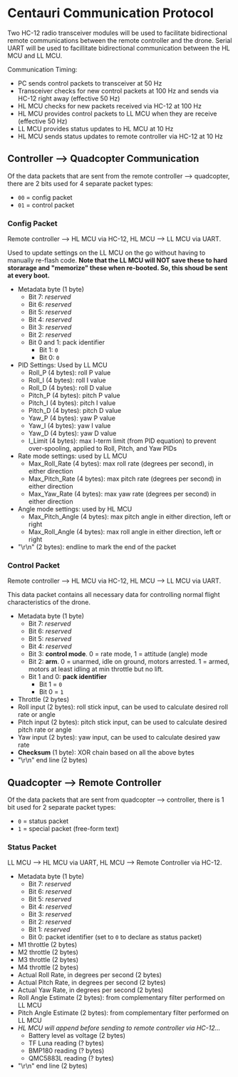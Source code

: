 # Centauri Communication Protocol
Two HC-12 radio transceiver modules will be used to facilitate bidirectional remote communications between the remote controller and the drone. Serial UART will be used to facillitate bidirectional communication between the HL MCU and LL MCU.

Communication Timing:
- PC sends control packets to transceiver at 50 Hz
- Transceiver checks for new control packets at 100 Hz and sends via HC-12 right away (effective 50 Hz)
- HL MCU checks for new packets received via HC-12 at 100 Hz
- HL MCU provides control packets to LL MCU when they are receive (effective 50 Hz)
- LL MCU provides status updates to HL MCU at 10 Hz
- HL MCU sends status updates to remote controller via HC-12 at 10 Hz

## Controller --> Quadcopter Communication
Of the data packets that are sent from the remote controller --> quadcopter, there are 2 bits used for 4 separate packet types:
- `00` = config packet
- `01` = control packet

### Config Packet
Remote controller --> HL MCU via HC-12, HL MCU --> LL MCU via UART.

Used to update settings on the LL MCU on the go without having to manually re-flash code. **Note that the LL MCU will NOT save these to hard storarage and "memorize" these when re-booted. So, this shoud be sent at every boot.**

- Metadata byte (1 byte)
    - Bit 7: *reserved*
    - Bit 6: *reserved*
    - Bit 5: *reserved*
    - Bit 4: *reserved*
    - Bit 3: *reserved*
    - Bit 2: *reserved*
    - Bit 0 and 1: pack identifier
        - Bit 1: `0`
        - Bit 0: `0`
- PID Settings: Used by LL MCU
    - Roll_P (4 bytes): roll P value
    - Roll_I (4 bytes): roll I value
    - Roll_D (4 bytes): roll D value
    - Pitch_P (4 bytes): pitch P value
    - Pitch_I (4 bytes): pitch I value
    - Pitch_D (4 bytes): pitch D value
    - Yaw_P (4 bytes): yaw P value
    - Yaw_I (4 bytes): yaw I value
    - Yaw_D (4 bytes): yaw D value
    - I_Limit (4 bytes): max I-term limit (from PID equation) to prevent over-spooling, applied to Roll, Pitch, and Yaw PIDs
- Rate mode settings: used by LL MCU
    - Max_Roll_Rate (4 bytes): max roll rate (degrees per second), in either direction
    - Max_Pitch_Rate (4 bytes): max pitch rate (degrees per second) in either direction
    - Max_Yaw_Rate (4 bytes): max yaw rate (degrees per second) in either direction
- Angle mode settings: used by HL MCU
    - Max_Pitch_Angle (4 bytes): max pitch angle in either direction, left or right
    - Max_Roll_Angle (4 bytes): max roll angle in either direction, left or right
- "\r\n" (2 bytes): endline to mark the end of the packet

### Control Packet
Remote controller --> HL MCU via HC-12, HL MCU --> LL MCU via UART.

This data packet contains all necessary data for controlling normal flight characteristics of the drone.

- Metadata byte (1 byte)
    - Bit 7: *reserved*
    - Bit 6: *reserved*
    - Bit 5: *reserved*
    - Bit 4: *reserved*
    - Bit 3: **control mode**. 0 = rate mode, 1 = attitude (angle) mode
    - Bit 2: **arm**. 0 = unarmed, idle on ground, motors arrested. 1 = armed, motors at least idling at min throttle but no lift.
    - Bit 1 and 0: **pack identifier**
        - Bit 1 = `0`
        - Bit 0 = `1`
- Throttle (2 bytes)
- Roll input (2 bytes): roll stick input, can be used to calculate desired roll rate or angle
- Pitch input (2 bytes): pitch stick input, can be used to calculate desired pitch rate or angle
- Yaw input (2 bytes): yaw input, can be used to calculate desired yaw rate
- **Checksum** (1 byte): XOR chain based on all the above bytes
- "\r\n" end line (2 bytes)

## Quadcopter --> Remote Controller
Of the data packets that are sent from quadcopter --> controller, there is 1 bit used for 2 separate packet types:
- `0` = status packet
- `1` = special packet (free-form text)

###  Status Packet
LL MCU --> HL MCU via UART, HL MCU --> Remote Controller via HC-12.

- Metadata byte (1 byte)
    - Bit 7: *reserved*
    - Bit 6: *reserved*
    - Bit 5: *reserved*
    - Bit 4: *reserved*
    - Bit 3: *reserved*
    - Bit 2: *reserved*
    - Bit 1: *reserved*
    - Bit 0: packet identifier (set to `0` to declare as status packet)
- M1 throttle (2 bytes)
- M2 throttle (2 bytes)
- M3 throttle (2 bytes)
- M4 throttle (2 bytes)
- Actual Roll Rate, in degrees per second (2 bytes)
- Actual Pitch Rate, in degrees per second (2 bytes)
- Actual Yaw Rate, in degrees per second (2 bytes)
- Roll Angle Estimate (2 bytes): from complementary filter performed on LL MCU
- Pitch Angle Estimate (2 bytes): from complementary filter performed on LL MCU
- *HL MCU will append before sending to remote controller via HC-12...*
    - Battery level as voltage (2 bytes)
    - TF Luna reading (? bytes)
    - BMP180 reading (? bytes)
    - QMC5883L reading (? bytes)
- "\r\n" end line (2 bytes)